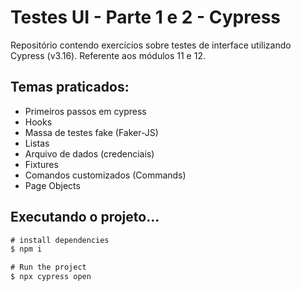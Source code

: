 # Testes UI - Parte 1 e 2 - Cypress
Repositório contendo exercícios sobre testes de interface utilizando Cypress (v3.16).
Referente aos módulos 11 e 12.

## Temas praticados:
- Primeiros passos em cypress
- Hooks
- Massa de testes fake (Faker-JS)
- Listas
- Arquivo de dados (credenciais)
- Fixtures
- Comandos customizados (Commands)
- Page Objects

## Executando o projeto...
```javascript
# install dependencies
$ npm i

# Run the project
$ npx cypress open
```


